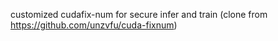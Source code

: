 customized cudafix-num for secure infer and train (clone from https://github.com/unzvfu/cuda-fixnum)